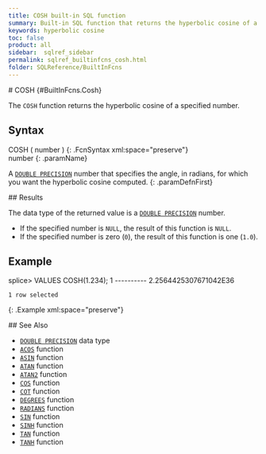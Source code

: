 ```yaml
---
title: COSH built-in SQL function
summary: Built-in SQL function that returns the hyperbolic cosine of a specified number
keywords: hyperbolic cosine
toc: false
product: all
sidebar:  sqlref_sidebar
permalink: sqlref_builtinfcns_cosh.html
folder: SQLReference/BuiltInFcns
---
```

<section>
<div class="TopicContent" data-swiftype-index="true" markdown="1">
# COSH   {#BuiltInFcns.Cosh}

The `COSH` function returns the hyperbolic cosine of a specified number.

## Syntax

<div class="fcnWrapperWide" markdown="1">
    COSH ( number )
{: .FcnSyntax xml:space="preserve"}

</div>
<div class="paramList" markdown="1">
number
{: .paramName}

A [`DOUBLE PRECISION`](sqlref_datatypes_doubleprecision.html) number
that specifies the angle, in radians, for which you want the hyperbolic
cosine computed.
{: .paramDefnFirst}

</div>
## Results

The data type of the returned value is a [`DOUBLE
PRECISION`](sqlref_datatypes_doubleprecision.html) number.

* If the specified number is `NULL`, the result of this function is
  `NULL`.
* If the specified number is zero (`0`), the result of this function is
  one (`1.0`).

## Example

<div class="preWrapper" markdown="1">
    splice> VALUES COSH(1.234);
    1
    ----------
    2.2564425307671042E36
    
    1 row selected
{: .Example xml:space="preserve"}

</div>
## See Also

* [`DOUBLE PRECISION`](sqlref_datatypes_doubleprecision.html) data type
* [`ACOS`](sqlref_builtinfcns_acos.html) function
* [`ASIN`](sqlref_builtinfcns_asin.html) function
* [`ATAN`](sqlref_builtinfcns_atan.html) function
* [`ATAN2`](sqlref_builtinfcns_atan2.html) function
* [`COS`](sqlref_builtinfcns_cos.html) function
* [`COT`](sqlref_builtinfcns_cot.html) function
* [`DEGREES`](sqlref_builtinfcns_degrees.html) function
* [`RADIANS`](sqlref_builtinfcns_radians.html) function
* [`SIN`](sqlref_builtinfcns_sin.html) function
* [`SINH`](sqlref_builtinfcns_sinh.html) function
* [`TAN`](sqlref_builtinfcns_tan.html) function
* [`TANH`](sqlref_builtinfcns_tanh.html) function

</div>
</section>


